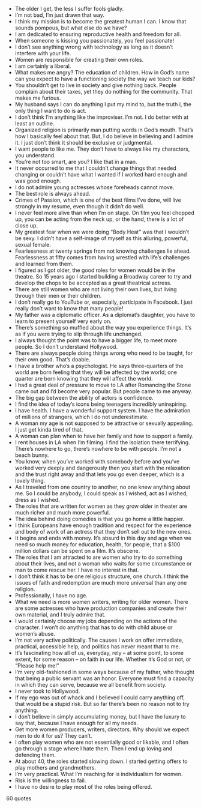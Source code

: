  - The older I get, the less I suffer fools gladly.
 - I’m not bad, I’m just drawn that way.
 - I think my mission is to become the greatest human I can. I know that sounds pompous, but what else do we have?
 - I am dedicated to ensuring reproductive health and freedom for all.
 - When someone is kissing you passionately, you feel passionate!
 - I don’t see anything wrong with technology as long as it doesn’t interfere with your life.
 - Women are responsible for creating their own roles.
 - I am certainly a liberal.
 - What makes me angry? The education of children. How in God’s name can you expect to have a functioning society the way we teach our kids?
 - You shouldn’t get to live in society and give nothing back. People complain about their taxes, yet they do nothing for the community. That makes me furious.
 - My husband says I can do anything I put my mind to, but the truth i, the only thing I want to do is act.
 - I don’t think I’m anything like the improviser. I’m not. I do better with at least an outline.
 - Organized religion is primarily man putting words in God’s mouth. That’s how I basically feel about that. But, I do believe in believing and I admire it. I just don’t think it should be exclusive or judgmental.
 - I want people to like me. They don’t have to always like my characters, you understand.
 - You’re not too smart, are you? I like that in a man.
 - It never occurred to me that I couldn’t change things that needed changing or couldn’t have what I wanted if I worked hard enough and was good enough.
 - I do not admire young actresses whose foreheads cannot move.
 - The best role is always ahead.
 - Crimes of Passion, which is one of the best films I’ve done, will live strongly in my resume, even though it didn’t do well.
 - I never feel more alive than when I’m on stage. On film you feel chopped up, you can be acting from the neck up, or the hand, there is a lot of close up.
 - My greatest fear when we were doing “Body Heat” was that I wouldn’t be sexy. I didn’t have a self-image of myself as this alluring, powerful, sexual female.
 - Fearlessness at twenty springs from not knowing challenges lie ahead. Fearlessness at fifty comes from having wrestled with life’s challenges and learned from them.
 - I figured as I got older, the good roles for women would be in the theatre. So 15 years ago I started building a Broadway career to try and develop the chops to be accepted as a great theatrical actress.
 - There are still women who are not living their own lives, but living through their men or their children.
 - I don’t really go to YouTube or, especially, participate in Facebook. I just really don’t want to know that many people!
 - My father was a diplomatic officer. As a diplomat’s daughter, you have to learn to present yourself very early on.
 - There’s something so muffled about the way you experience things. It’s as if you were trying to slip through life unchanged.
 - I always thought the point was to have a bigger life, to meet more people. So I don’t understand Hollywood.
 - There are always people doing things wrong who need to be taught, for their own good. That’s doable.
 - I have a brother who’s a psychologist. He says three-quarters of the world are born feeling that they will be affected by the world; one quarter are born knowing that they will affect the world.
 - I had a great deal of pressure to move to LA after Romancing the Stone came out and I’d become very popular. But people came to me anyway.
 - The big gap between the ability of actors is confidence.
 - I find the idea of today’s icons being teenagers incredibly uninspiring.
 - I have health. I have a wonderful support system. I have the admiration of millions of strangers, which I do not underestimate.
 - A woman my age is not supposed to be attractive or sexually appealing. I just get kinda tired of that.
 - A woman can plan when to have her family and how to support a family.
 - I rent houses in LA when I’m filming. I find the isolation there terrifying. There’s nowhere to go, there’s nowhere to be with people. I’m not a beach bunny.
 - You know, when you’ve worked with somebody before and you’ve worked very deeply and dangerously then you start with the relaxation and the trust right away and that lets you go even deeper, which is a lovely thing.
 - As I traveled from one country to another, no one knew anything about me. So I could be anybody, I could speak as I wished, act as I wished, dress as I wished.
 - The roles that are written for women as they grow older in theater are much richer and much more powerful.
 - The idea behind doing comedies is that you go home a little happier.
 - I think Europeans have enough tradition and respect for the experience and body of work of an actress that they don’t sell out to the new ones.
 - It begins and ends with money. It’s absurd in this day and age when we need so much money for education, health, for people, that a $100 million dollars can be spent on a film. It’s obscene.
 - The roles that I am attracted to are women who try to do something about their lives, and not a woman who waits for some circumstance or man to come rescue her. I have no interest in that.
 - I don’t think it has to be one religious structure, one church. I think the issues of faith and redemption are much more universal than any one religion.
 - Professionally, I have no age.
 - What we need is more women writers, writing for older women. There are some actresses who have production companies and create their own material, and I truly admire that.
 - I would certainly choose my jobs depending on the actions of the character. I won’t do anything that has to do with child abuse or women’s abuse.
 - I’m not very active politically. The causes I work on offer immediate, practical, accessible help, and politics has never meant that to me.
 - It’s fascinating how all of us, everyday, rely – at some point, to some extent, for some reason – on faith in our life. Whether it’s God or not, or “Please help me!”
 - I’m very old-fashioned in some ways because of my father, who thought that being a public servant was an honor. Everyone must find a capacity in which they can serve, because we all benefit from society.
 - I never took to Hollywood.
 - If my ego was out of whack and I believed I could carry anything off, that would be a stupid risk. But so far there’s been no reason not to try anything.
 - I don’t believe in simply accumulating money, but I have the luxury to say that, because I have enough for all my needs.
 - Get more women producers, writers, directors. Why should we expect men to do it for us? They can’t.
 - I often play women who are not essentially good or likable, and I often go through a stage where I hate them. Then I end up loving and defending them.
 - At about 40, the roles started slowing down. I started getting offers to play mothers and grandmothers.
 - I’m very practical. What I’m reaching for is individualism for women.
 - Risk is the willingness to fail.
 - I have no desire to play most of the roles being offered.

60 quotes
